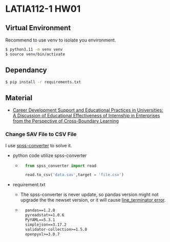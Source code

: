 # LATIA112-1 HW01

## Virtual Environment
Recommend to use venv to isolate you environment.

```bash
$ python3.11 -m venv venv
$ source venv/bin/activate
```

## Dependancy

```bash
$ pip install -r requirements.txt
```

## Material
* [Career Development Support and Educational Practices in Universities: A Discussion of Educational Effectiveness of Internship in Enterprises from the Perspective of Cross-Boundary Learning](https://srda.sinica.edu.tw/datasearch_detail.php?id=3016)

### Change SAV File to CSV File
I use [spss-converter](https://github.com/insightindustry/spss-converter) to solve it.

* python code utilize spss-converter
    * ```python
        from spss_converter import read

        read.to_csv('data.sav',target = 'file.csv')
        ```

* requirement.txt
    * The spss-converter is never update, so pandas version might not upgrade the the newset version, or it will cause [line_terminator error](https://stackoverflow.com/questions/43684096/pandas-to-csv-got-an-unexpected-keyword-argument).
    * ```txt
        pandas==1.2.0
        pyreadstat>=1.0.6
        PyYAML==5.3.1
        simplejson==3.17.2
        validator-collection>=1.5.0
        openpyxl>=3.0.7
        ```
